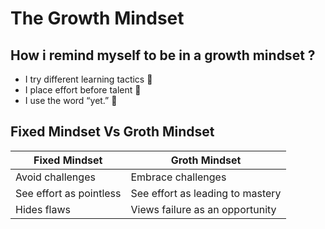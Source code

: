 # The Growth Mindset

## How i remind myself to be in a growth mindset ?

- I try different learning tactics :book:
- I place effort before talent 	:muscle:
- I use the word “yet.” :checkered_flag:

## Fixed Mindset Vs Groth Mindset 

| Fixed Mindset | Groth Mindset |
| ----------- | ----------- |
| Avoid challenges  | Embrace challenges |
| See effort as pointless | See effort as leading to mastery |
| Hides flaws | Views failure as an opportunity |

